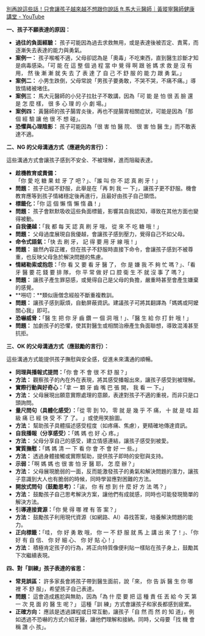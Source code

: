 
[別再說這些話！只會讓孩子越來越不想跟你說話 ft.馬大元醫師｜黃瑽寧醫師健康講堂 - YouTube](https://www.youtube.com/watch?v=_msHqtAAhr4)

**一、孩子不願表達的原因：**

- **過往的負面經驗：** 孩子可能因為過去求救無用，或是表達後被否定、責罵，而逐漸失去表達的能力與勇氣。
- **案例一：** 孩子喉嚨不適，父母卻認為是「奧毒」不吃東西，直到醫生診斷才知是病毒感染。「可 能 在 這 整 個 過 程 當 中 覺 得 啊 跟 爸 媽 求 救 是 沒 有 用， 然 後 漸 漸 就 失 去 了 表 達 了 自 己 不 舒 服 的 能 力 跟 勇 氣。」
- **案例二：** 小男生跌倒，父母常說「男孩子要勇敢，不哭不哭，不痛不痛。」導致情緒被堵住。
- **案例三：** 馬大元醫師的小兒子拉肚子不敢講，因為「可 能 是 怕 很 丟 臉 還 是 怎 麼 樣， 很 多 心 理 的 小 劇 場。」
- **案例四：** 黃醫師的孩子腸胃炎後，再也不提腸胃相關症狀，可能是因為「那 個 經 驗 讓 他 很 不 想 碰」。
- **恐懼與心理陰影：** 孩子可能因為「很 害 怕 醫 院、 很 害 怕 醫 生」而不敢表達不適。

**二、NG 的父母溝通方式（應避免的言行）：**

這些溝通方式會讓孩子感到不安全、不被理解，進而阻礙表達。

- **趁機教育或責備：**「你 愛 吃 糖 果 蛀 牙 了 吧？」、「誰 叫 你 不 認 真 刷 牙！」
- **問題：** 孩子已經不舒服，此舉是在「再 刺 我 一 下」，讓孩子更不舒服。機會教育應等到孩子情緒穩定後再進行，且最好由孩子自己領悟。
- **標籤化：**「你 這 個 懶 惰 懶 惰 蟲！」
- **問題：** 孩子會默默吸收這些負面標籤，影響其自我認知，導致在其他方面也變得被動。
- **自我優越：**「我 都 每 天 認 真 刷 牙 哦， 從 來 不 吃 糖 哦！」
- **問題：** 父母過度展現自我優越，會讓孩子感到壓力，覺得自己不如父母。
- **命令式語氣：**「快 去 刷 牙， 記 得 要 用 牙 線 哦！」
- **問題：** 雖然內容正確，但在孩子不舒服時直接下命令，會讓孩子感到不被尊重，也反映父母急於解決問題的焦慮。
- **情緒勒索或抱怨：**「你 看 又 要 看 牙 醫 了， 你 是 嫌 我 不 夠 忙 嗎？」、「看 牙 醫 要 花 錢 要 排 隊， 你 平 常 做 好 口 腔 衛 生 不 就 沒 事 了 嗎？」
- **問題：** 讓孩子產生罪惡感，或覺得自己是父母的負擔，嚴重時甚至會產生嫌棄的感覺。
- **嘮叨：**類似唐僧念經般不斷重複教訓。
- **問題：** 讓孩子感到厭煩，自動屏蔽資訊。建議孩子可將其翻譯為「媽媽或阿嬤關心我」即可。
- **恐嚇威脅：**「醫 生 把 你 牙 齒 鑽 一 個 洞 哦！」、「醫 生 給 你 打 針 哦！」
- **問題：** 加劇孩子的恐懼，使其對醫生或相關治療產生負面聯想，導致混淆甚至抗拒。

**三、OK 的父母溝通方式（應鼓勵的言行）：**

這些溝通方式能提供孩子撫慰與安全感，促進未來溝通的順暢。

- **同理與播報式提問：**「你 會 不 會 很 不 舒 服？」
- **方法：** 觀察孩子的內在外在表現，將其感受播報出來，讓孩子感受到被理解。
- **實際行動與好奇心：**「拿 一 顆 牙 齒 嘴 巴 張 開， 我 看 一 下。」
- **方法：** 父母展現出願意實際處理的意願，表達對孩子不適的重視，而非只是口頭詢問。
- **量尺問句（具體化感受）：**「從 零 到 10， 零 就 是 幾 乎 不 痛， 十 就 是 哇 超 級 痛 已 經 快 受 不 了 了。 」或使用笑臉圖。
- **方法：** 幫助孩子具體描述感受程度（如疼痛、焦慮），更精確地傳達資訊。
- **自我播報（分享感受）：**「媽 媽 也 好 心 疼。」
- **方法：** 父母分享自己的感受，建立情感連結，讓孩子感受到被愛。
- **實質撫慰：**「媽 媽 清 一 下 看 你 會 不 會 好 一 些。」
- **方法：** 透過身體接觸或實際幫助，提供孩子即時的安慰與支持。
- **示弱：**「啊 媽 媽 也 很 害 怕 牙 醫 耶， 怎 麼 辦？」
- **方法：** 父母展現脆弱的一面，反而能激發孩子的勇氣和解決問題的潛力，讓孩子意識到大人也有脆弱的時候，同時學習應對困難的方法。
- **開放式問句（鼓勵思考）：**「誒， 你 有 想 到 什 麼 好 方 法 嗎？」
- **方法：** 鼓勵孩子自己思考解決方案，讓他們有成就感，同時也可能發現簡單的解決方法。
- **引導連接資源：**「你 覺 得 哪 裡 有 答 案？」
- **方法：** 鼓勵孩子利用現代資源（如網路、AI）尋找答案，培養解決問題的能力。
- **正向標籤：**「哇， 你 好 勇 敢 哦， 你 一 不 舒 服 就 馬 上 講 出 來 了！」、「你 好 有 自 信、 你 好 細 心、 你 好 貼 心！」
- **方法：** 積極肯定孩子的行為，將正向特質像便利貼一樣貼在孩子身上，鼓勵其下次繼續表現。

**四、對「訓練」孩子表達的省思：**

- **常見誤區：** 許多家長會將孩子帶到醫生面前，說「來， 你 告 訴 醫 生 你 哪 裡 不 舒 服」，希望孩子自己表達。
- **問題：** 這會造成尷尬與無助，因為「為 什 麼 要 把 這 種 責 任 丟 給 今 天 第 一 次 見 面 的 醫 生 呢？」 這種「訓 練」方式會讓孩子和家長都感到疲累。
- **正確方向：** 應該是透過課程或日常互動，讓孩子「自 然 而 然 的 知 道」，例如透過不恐嚇的方式介紹牙醫，讓他們理解和接納。同時，父母要「找 機 會 稱 讚 小 孩」。